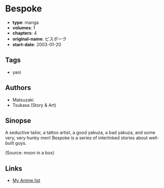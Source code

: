 # Bespoke

-   **type**: manga
-   **volumes**: 1
-   **chapters**: 4
-   **original-name**: ビスポーク
-   **start-date**: 2003-01-20

## Tags

-   yaoi

## Authors

-   Matsuzaki
-   Tsukasa (Story & Art)

## Sinopse

A seductive tailor, a tattoo artist, a good yakuza, a bad yakuza, and some very, very hunky men! Bespoke is a series of interlinked stories about well-built guys.

(Source: moon in a box)

## Links

-   [My Anime list](https://myanimelist.net/manga/20463/Bespoke)
